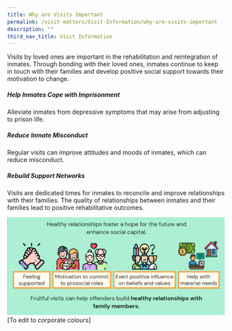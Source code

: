```yaml
---
title: Why are Visits Important
permalink: /visit-matters/Visit-Information/why-are-visits-important
description: ""
third_nav_title: Visit Information
---
```

Visits by loved ones are important in the rehabilitation and reintegration of inmates. Through bonding with their loved ones, inmates continue to keep in touch with their families and develop positive social support towards their motivation to change.

##### Help Inmates Cope with Imprisonment
Alleviate inmates from depressive symptoms that may arise from adjusting to prison life.

##### Reduce Inmate Misconduct
Regular visits can improve attitudes and moods of inmates, which can reduce misconduct.

##### Rebuild Support Networks<br>
Visits are dedicated times for inmates to reconcile and improve relationships with their families. The quality of relationships between inmates and their families lead to positive rehabilitative outcomes.

![](/images/Visit%20Matters/Visit%20Family%20Support.png)
[To edit to corporate colours]